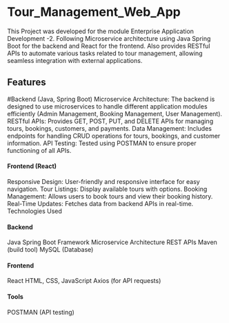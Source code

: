 # Tour_Management_Web_App
This Project was developed for the module Enterprise Application Development -2. Following Microservice architecture using Java Spring Boot for the backend and React for the frontend.
Also provides RESTful APIs to automate various tasks related to tour management, allowing seamless integration with external applications.

## Features
#Backend (Java, Spring Boot)
Microservice Architecture: The backend is designed to use microservices to handle different application modules efficiently (Admin Management, Booking Management, User Management).
RESTful APIs: Provides GET, POST, PUT, and DELETE APIs for managing tours, bookings, customers, and payments.
Data Management: Includes endpoints for handling CRUD operations for tours, bookings, and customer information.
API Testing: Tested using POSTMAN to ensure proper functioning of all APIs.

#### Frontend (React)
Responsive Design: User-friendly and responsive interface for easy navigation.
Tour Listings: Display available tours with options.
Booking Management: Allows users to book tours and view their booking history.
Real-Time Updates: Fetches data from backend APIs in real-time.
Technologies Used

#### Backend
Java
Spring Boot Framework
Microservice Architecture
REST APIs
Maven (build tool)
MySQL (Database)

#### Frontend
React
HTML, CSS, JavaScript
Axios (for API requests)

#### Tools
POSTMAN (API testing)
